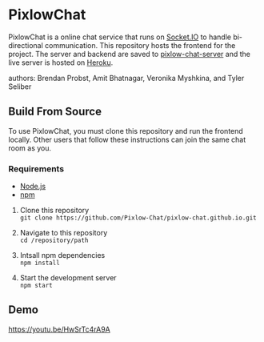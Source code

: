 # PixlowChat
PixlowChat is a online chat service that runs on [Socket.IO](https://socket.io) to handle bi-directional communication. This repository hosts the frontend for the project. The server and backend are saved to [pixlow-chat-server](https://github.com/Pixlow-Chat/pixlow-chat-server) and the live server is hosted on [Heroku](https://pixlow-chat-server.herokuapp.com).

authors: 
Brendan Probst, Amit Bhatnagar, Veronika Myshkina, and Tyler Seliber

## Build From Source
To use PixlowChat, you must clone this repository and run the frontend locally. Other users that follow these instructions can join the same chat room as you.

### Requirements
- [Node.js](https://nodejs.org/en/)
- [npm](https://www.npmjs.com)

1. Clone this repository<br>
`git clone https://github.com/Pixlow-Chat/pixlow-chat.github.io.git`

2. Navigate to this repository<br>
`cd /repository/path`

3. Intsall npm dependencies<br>
`npm install`

4. Start the development server<br>
   `npm start`
   
## Demo
https://youtu.be/HwSrTc4rA9A
